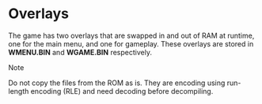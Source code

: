 # Overlays
The game has two overlays that are swapped in and out of RAM at runtime, one for the main menu, and one for gameplay. These overlays are stored in **WMENU.BIN** and **WGAME.BIN** respectively.

> [!NOTE]
> Do not copy the files from the ROM as is. They are encoding using run-length encoding (RLE) and need decoding before decompiling.
